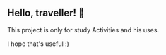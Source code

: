 ## Hello, traveller! 🖖

This project is only for study Activities and his uses.

I hope that's useful :)
